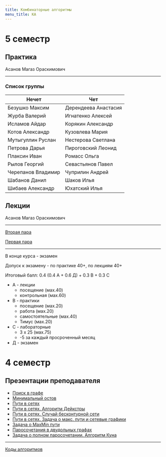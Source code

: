 ```yaml
---
title: Комбинаторные алгоритмы
menu_title: КА
---
```


# 5 семестр

## Практика

Асанов Магаз Ораскимович

---

### Список группы

| Нечет              | Чет                  |
| ------------------ | -------------------- |
| Безушко Максим     | Дерендеева Анастасия |
| Журба Валерий      | Игнатенко Алексей    |
| Исламов Айдар      | Корякин Александр    |
| Котов Александр    | Кузовлева Мария      |
| Мутыгуллин Руслан  | Нестерова Светлана   |
| Петрова Дарья      | Пироговский Леонид   |
| Плаксин Иван       | Ромасс Ольга         |
| Рылов Георгий      | Севастьянов Павел    |
| Черепанов Владимир | Чуприлин Андрей      |
| Шабанов Данил      | Шаков Илья           |
| Шибаев Александр   | Юхатский Илья        |



## Лекции

Асанов Магаз Ораскимович

---

[Вторая пара](lecture/2)

[Первая пара](lecture/1)

---

В конце курса - экзамен

Допуск к экзамену - по практике 40+, по лекциям 40+

Итоговый балл: 0.4 (0.4 А + 0.6 Д) + 0.3 В + 0.3 С

* А - лекции
  * посещение (мах.40)
  * контрольная (мах.60)
* В - практики
  * посещение (мах.20)
  * работа (мах.20)
  * самостоятельные (мах.40)
  * Тимус (мах.20)
* С - лабораторные
  * 3 х 25 (мах.75)
  * -5 за каждый просроченный месяц
* Д - экзамен

# 4 семестр

## Презентации преподавателя

* [Поиск в графе](files/search.pdf)
* [Минимальный остов](files/ostov.pdf)
* [Пути в сетях](files/net.pdf)
* [Пути в сетях. Алгоритм Дейкстры](files/dijkstra.pdf)
* [Пути в сетях. Случай бесконтурной сети](files/bezkontur.pdf)
* [Пути в сетях. Задача о макс. пути и сетевые графики](files/maxnet.pdf)
* [Задача о MaxMin пути](files/maxmin.pptx)
* [Паросочетания в двудольных графах](files/pairs.pdf)
* [Задача о полном паросочетании. Алгоритм Куна](files/kun.pdf)

------

[Коды алгоритмов](files/shpora.docx)